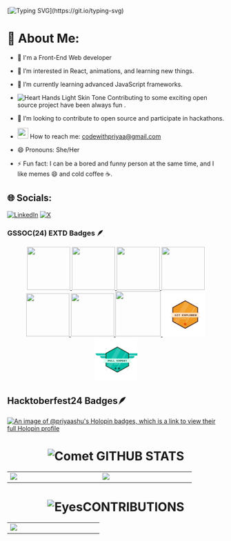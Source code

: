  
[![Typing SVG](https://readme-typing-svg.demolab.com?font=Comfortaa&size=100&pause=1000&color=18b8d0&center=true&vCenter=true&width=2000&height=200&lines=HI+%F0%9F%91%8B+!+;I+AM+PRIYA+RANI+%F0%9F%92%BB;FRONT+END+DEVELOPER;OPEN+SOURCE;)](https://git.io/typing-svg)

<h3 align="start"></h3>

# 💫 About Me: 
- 🔭 I'm a Front-End Web developer
- 👀 I’m interested in React, animations, and learning new things.
- 🌱 I’m currently learning advanced JavaScript frameworks.
- <img src="https://raw.githubusercontent.com/Tarikul-Islam-Anik/Animated-Fluent-Emojis/master/Emojis/Hand%20gestures/Heart%20Hands%20Light%20Skin%20Tone.png" alt="Heart Hands Light Skin Tone" width="25" height="25" /> Contributing to some exciting open source project have been always fun .

- 💞️ I’m looking to contribute to open source and participate in hackathons.
- [<img src="https://media4.giphy.com/media/aOften89vRbG/giphy.webp?cid=790b7611b8u15z3v5x6n9xu5yjax6f1v59zaz05qtt68w3xw&ep=v1_gifs_search&rid=giphy.webp&ct=g" width="25px" height="25" >](codewithpriyaa@gmail.com) How to reach me: codewithpriyaa@gmail.com

- 😄 Pronouns: She/Her
- ⚡ Fun fact: I can be a bored  and funny person at the same time, and I like memes 😄 and cold coffee ☕️.
## 🌐 Socials:
[![LinkedIn](https://img.shields.io/badge/LinkedIn-%230077B5.svg?logo=linkedin&logoColor=white)](https://www.linkedin.com/in/priyaashu)
[![X](https://img.shields.io/badge/X-%230077B5.svg?logo=twitter&logoColor=black)](https://x.com/priyaashu640132)


### GSSOC(24) EXTD Badges 🪶
<div style='display:flex; align-items:center; gap: 10px;' align='center'><a href="https://gssoc.girlscript.tech/leaderboard">
<img src="https://raw.githubusercontent.com/GSSoC24/Postman-Challenge/main/docs/assets/Postman%20White.png" width="100px" height="100px" />
  <img src="https://raw.githubusercontent.com/GSSoC24/Postman-Challenge/main/docs/assets/1.png" width="100px" height="100px" />
  <img src="https://raw.githubusercontent.com/GSSoC24/Postman-Challenge/main/docs/assets/2.png" width="100px" height="100px" />
  <img src="https://raw.githubusercontent.com/GSSoC24/Postman-Challenge/main/docs/assets/3.png" width="100px" height="100px" />
  <img src="https://raw.githubusercontent.com/GSSoC24/Postman-Challenge/main/docs/assets/4.png" width="100px" height="100px" />
  <img src="https://raw.githubusercontent.com/GSSoC24/Postman-Challenge/main/docs/assets/5.png" width="100px" height="100px" />
  <img src="https://raw.githubusercontent.com/GSSoC24/Postman-Challenge/main/docs/assets/6.png" width="105px" height="105px" />
  <img src="https://raw.githubusercontent.com/GSSoC24/Contributor/refs/heads/main/assets/Git%20Explorer.png" width="100px" height="100px" />
  <img src="https://raw.githubusercontent.com/GSSoC24/Contributor/refs/heads/main/assets/Pull%20Expert.png" width="100px" height="100px" /></a>
</div>
</details>
  
## Hacktoberfest24 Badges🪶

 [![An image of @priyaashu's Holopin badges, which is a link to view their full Holopin profile](https://holopin.me/priyaashu)](https://holopin.io/@priyaashu)










<div align="center" >
<h1> <img src="https://raw.githubusercontent.com/Tarikul-Islam-Anik/Animated-Fluent-Emojis/master/Emojis/Travel%20and%20places/Comet.png" alt="Comet" width="60" height="60" /> GITHUB STATS</h1>
 </div>
 
 <div>
 <table align="center">
  <tr>
    <td align="center">
      <img src="https://github-readme-streak-stats.herokuapp.com/?user=priyashuu&theme=dark&hide_border=false" height="140px"  style="min-width: 200px">
    </td>
    <td align="center">
       <img src="https://github-readme-stats.vercel.app/api?username=priyashuu&theme=dark&hide_border=false&include_all_commits=false&count_private=false" height="140px"  style="min-width: 200px" > 
    </td>
    
  </tr>
</table>     
</div>


<div align="center" >
<h1> <img src="https://raw.githubusercontent.com/Tarikul-Islam-Anik/Animated-Fluent-Emojis/master/Emojis/Hand%20gestures/Eyes.png" alt="Eyes" width="60" height="60" />CONTRIBUTIONS</h1>
 </div>
 <table align="center">
  <tr>
    <td align="center">
     <img src="https://github-readme-stats.vercel.app/api/top-langs/?username=priyashuu&theme=dark&hide_border=false&include_all_commits=false&count_private=false&layout=compact"  style="min-width: 200px">
    </td>
  
     
  </tr>
</table> 

        
 

